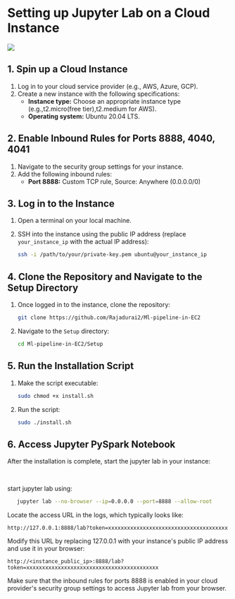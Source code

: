 # Setting up Jupyter  Lab on a Cloud Instance

<img src="/home/rajabala/Desktop/ML-pipeline/Docs/archietecture.png">

## 1. Spin up a Cloud Instance

1. Log in to your cloud service provider (e.g., AWS, Azure, GCP).
2. Create a new instance with the following specifications:
    - **Instance type:** Choose an appropriate instance type (e.g.,t2.micro(free tier),t2.medium for AWS).
    - **Operating system:** Ubuntu 20.04 LTS.

## 2. Enable Inbound Rules for Ports 8888, 4040, 4041

1. Navigate to the security group settings for your instance.
2. Add the following inbound rules:
    - **Port 8888:** Custom TCP rule, Source: Anywhere (0.0.0.0/0) 

## 3. Log in to the Instance

1. Open a terminal on your local machine.
2. SSH into the instance using the public IP address (replace `your_instance_ip` with the actual IP address):

    ```bash
    ssh -i /path/to/your/private-key.pem ubuntu@your_instance_ip
    ```

## 4. Clone the Repository and Navigate to the Setup Directory

1. Once logged in to the instance, clone the repository:

    ```bash
    git clone https://github.com/Rajadurai2/Ml-pipeline-in-EC2
    ```

2. Navigate to the `Setup` directory:

    ```bash
    cd Ml-pipeline-in-EC2/Setup
    ```

## 5. Run the Installation Script

1. Make the script executable:

    ```bash
    sudo chmod +x install.sh
    ```

2. Run the script:

    ```bash
    sudo ./install.sh
    ```
     
 
## 6. Access Jupyter PySpark Notebook

After the installation is complete, start the jupyter lab in your instance:

<br>

start jupyter lab using:

 ```bash
    jupyter lab --no-browser --ip=0.0.0.0 --port=8888 --allow-root
 ```
 
Locate the access URL in the logs, which typically looks like:


```
http://127.0.0.1:8888/lab?token=xxxxxxxxxxxxxxxxxxxxxxxxxxxxxxxxxxxxxx
```

Modify this URL by replacing 127.0.0.1 with your instance's public IP address and use it in your browser:


```
http://<instance_public_ip>:8888/lab?token=xxxxxxxxxxxxxxxxxxxxxxxxxxxxxxxxxxxxxxxxxx
```
Make sure that the inbound rules for ports 8888 is enabled in your cloud provider's security group settings to access Jupyter lab from your browser.



     
